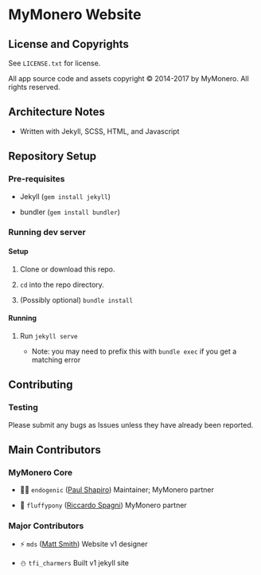 # MyMonero Website

## License and Copyrights

See `LICENSE.txt` for license.

All app source code and assets copyright © 2014-2017 by MyMonero. All rights reserved.

## Architecture Notes

* Written with Jekyll, SCSS, HTML, and Javascript


## Repository Setup

### Pre-requisites

* Jekyll (`gem install jekyll`)

* bundler (`gem install bundler`)

### Running dev server

#### Setup

1. Clone or download this repo.

2. `cd` into the repo directory.

3. (Possibly optional) `bundle install`

#### Running

1. Run `jekyll serve` 

	* Note: you may need to prefix this with `bundle exec` if you get a matching error

## Contributing

### Testing

Please submit any bugs as Issues unless they have already been reported.


## Main Contributors

### MyMonero Core

* 👨‍🚀 `endogenic` ([Paul Shapiro](https://github.com/paulshapiro)) Maintainer; MyMonero partner

* 🎁 `fluffypony` ([Riccardo Spagni](https://github.com/fluffypony)) MyMonero partner


### Major Contributors

* ⚡️ `mds` ([Matt Smith](http://mds.is)) Website v1 designer

* ⛄️ `tfi_charmers` Built v1 jekyll site